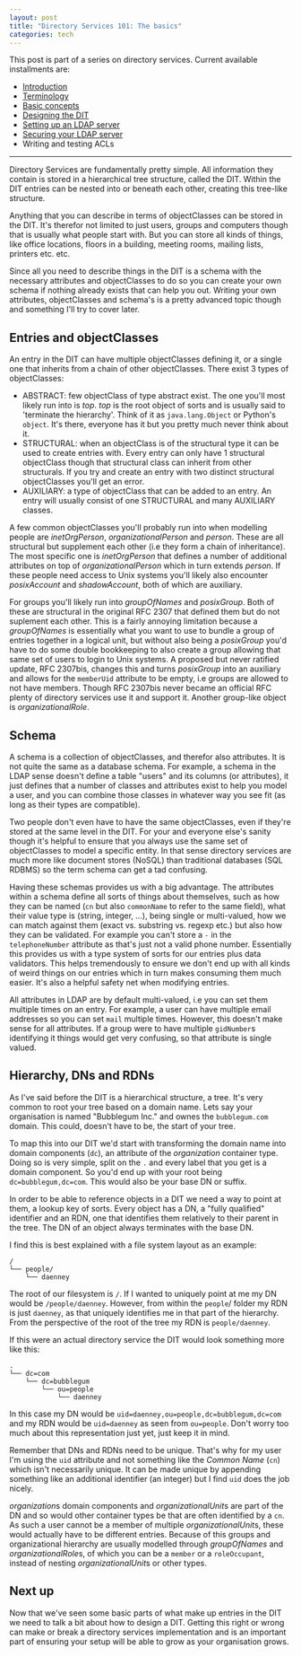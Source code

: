```yaml
---
layout: post
title: "Directory Services 101: The basics"
categories: tech
---
```


This post is part of a series on directory services. Current available
installments are:

* [Introduction](/2017/07/02/ldap-101.html)
* [Terminology](/2017/07/02/ldap-terminology.html)
* [Basic concepts](/2017/08/26/ldap-basics.html)
* [Designing the DIT](/2018/10/26/ldap-designing-dit)
* [Setting up an LDAP server](/2018/10/27/ldap-server-setup)
* [Securing your LDAP server](/2018/10/27/ldap-secure)
* Writing and testing ACLs

---

Directory Services are fundamentally pretty simple. All information they
contain is stored in a hierarchical tree structure, called the DIT. Within
the DIT entries can be nested into or beneath each other, creating this
tree-like structure.

Anything that you can describe in terms of objectClasses can be stored in the
DIT. It's therefor not limited to just users, groups and computers though
that is usually what people start with. But you can store all kinds of things,
like office locations, floors in a building, meeting rooms, mailing lists,
printers etc. etc.

Since all you need to describe things in the DIT is a schema with the
necessary attributes and objectClasses to do so you can create your own schema
if nothing already exists that can help you out. Writing your own attributes,
objectClasses and schema's is a pretty advanced topic though and something I'll
try to cover later.

## Entries and objectClasses

An entry in the DIT can have multiple objectClasses defining it, or a
single one that inherits from a chain of other objectClasses. There exist 3
types of objectClasses:

* ABSTRACT: few objectClass of type abstract exist. The one you'll most likely
  run into is *top*. *top* is the root object of sorts and is usually said to
  'terminate the hierarchy'. Think of it as `java.lang.Object` or Python's
  `object`. It's there, everyone has it but you pretty much never think about
  it.
* STRUCTURAL: when an objectClass is of the structural type it can be used to
  create entries with. Every entry can only have 1 structural objectClass
  though that structural class can inherit from other structurals. If you try
  and create an entry with two distinct structural objectClasses you'll get an
  error.
* AUXILIARY: a type of objectClass that can be added to an entry. An entry will
  usually consist of one STRUCTURAL and many AUXILIARY classes.

A few common objectClasses you'll probably run into when modelling people are
*inetOrgPerson*, *organizationalPerson* and *person*. These are all structural
but supplement each other (i.e they form a chain of inheritance). The most
specific one is *inetOrgPerson* that defines a number of additional attributes
on top of *organizationalPerson* which in turn extends *person*. If these
people need access to Unix systems you'll likely also encounter *posixAccount*
and *shadowAccount*, both of which are auxiliary.

For groups you'll likely run into *groupOfNames* and *posixGroup*. Both of
these are structural in the original RFC 2307 that defined them but do not
suplement each other. This is a fairly annoying limitation because a
*groupOfNames* is essentially what you want to use to bundle a group of
entries together in a logical unit, but without also being a *posixGroup*
you'd have to do some double bookkeeping to also create a group allowing
that same set of users to login to Unix systems. A proposed but never
ratified update, RFC 2307bis, changes this and turns *posixGroup* into
an auxiliary and allows for the `memberUid` attribute to be empty, i.e
groups are allowed to not have members. Though RFC 2307bis never became an
official RFC plenty of directory services use it and support it. Another
group-like object is *organizationalRole*.

## Schema

A schema is a collection of objectClasses, and therefor also attributes. It
is not quite the same as a database schema. For example, a schema in the LDAP
sense doesn't define a table "users" and its columns (or attributes), it just
defines that a number of classes and attributes exist to help you model a user,
and you can combine those classes in whatever way you see fit (as long as their
types are compatible).

Two people don't even have to have the same objectClasses, even if they're
stored at the same level in the DIT. For your and everyone else's sanity
though it's helpful to ensure that you always use the same set of objectClasses
to model a specific entity. In that sense directory services are much more like
document stores (NoSQL) than traditional databases (SQL RDBMS) so the term
schema can get a tad confusing.

Having these schemas provides us with a big advantage. The attributes within
a schema define all sorts of things about themselves, such as how they can be
named (`cn` but also `commonName` to refer to the same field), what their value
type is (string, integer, ...), being single or multi-valued, how we can match
against them (exact vs. substring vs. regexp etc.) but also how they can be
validated. For example you can't store a `-` in the `telephoneNumber` attribute
as that's just not a valid phone number. Essentially this provides us with a
type system of sorts for our entries plus data validators. This helps
tremendously to ensure we don't end up with all kinds of weird things on our
entries which in turn makes consuming them much easier. It's also a helpful
safety net when modifying entries.

All attributes in LDAP are by default multi-valued, i.e you can set them
multiple times on an entry. For example, a user can have multiple email
addresses so you can set `mail` multiple times. However, this doesn't make
sense for all attributes. If a group were to have multiple `gidNumber`s
identifying it things would get very confusing, so that attribute is single
valued.

## Hierarchy, DNs and RDNs

As I've said before the DIT is a hierarchical structure, a tree. It's very
common to root your tree based on a domain name. Lets say your organisation
is named "Bubblegum Inc." and ownes the `bubblegum.com` domain. This could,
doesn't have to be, the start of your tree.

To map this into our DIT we'd start with transforming the
domain name into domain components (`dc`), an attribute of the *organization*
container type. Doing so is very simple, split on the `.` and every label that
you get is a domain component. So you'd end up with your root being
`dc=bubblegum,dc=com`. This would also be your base DN or suffix.

In order to be able to reference objects in a DIT we need a way to point at them,
a lookup key of sorts. Every object has a DN, a "fully qualified" identifier
and an RDN, one that identifies them relatively to their parent in the tree.
The DN of an object always terminates with the base DN.

I find this is best explained with a file system layout as an example:

```text
/
└── people/
    └── daenney
```

The root of our filesystem is `/`. If I wanted to uniquely point at me
my DN would be `/people/daenney`. However, from within the `people`/ folder
my RDN is just `daenney`, as that uniquely identifies me in that part of the
hierarchy. From the perspective of the root of the tree my RDN is
`people/daenney`.

If this were an actual directory service the DIT would look something more like
this:

```text
.
└── dc=com
    └── dc=bubblegum
        └── ou=people
            └── daenney
```

In this case my DN would be `uid=daenney,ou=people,dc=bubblegum,dc=com` and my
RDN would be `uid=daenney` as seen from `ou=people`. Don't worry too much about
this representation just yet, just keep it in mind.

Remember that DNs and RDNs need to be unique. That's why for my user I'm
using the `uid` attribute and not something like the *Common Name* (`cn`)
which isn't necessarily unique. It can be made unique by appending something
like an additional identifier (an integer) but I find `uid` does the job
nicely.

*organization*s domain components and *organizationalUnit*s are part of the
DN and so would other container types be that are often identified by a `cn`.
As such a user cannot be a member of multiple *organizationalUnit*s, these
would actually have to be different entries. Because of this groups and
organizational hierarchy are usually modelled through *groupOfNames* and
*organizationalRole*s, of which you can be a `member` or a `roleOccupant`,
instead of nesting *organizationalUnit*s or other types.

## Next up

Now that we've seen some basic parts of what make up entries in the DIT we need
to talk a bit about how to design a DIT. Getting this right or wrong can make
or break a directory services implementation and is an important part of
ensuring your setup will be able to grow as your organisation grows.

